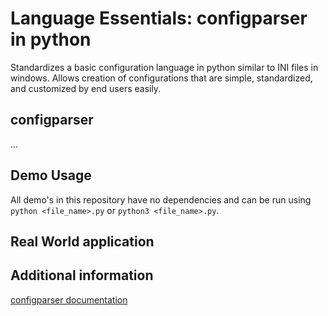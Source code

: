 # Language Essentials: configparser in python

Standardizes a basic configuration language in python similar to INI files in windows. Allows creation of configurations that are simple, standardized, and customized by end users easily.

## configparser

...

## Demo Usage

All demo's in this repository have no dependencies and can be run using ```python <file_name>.py``` or ```python3 <file_name>.py```.

## Real World application

## Additional information

[configparser documentation](https://docs.python.org/3/library/configparser.html)
